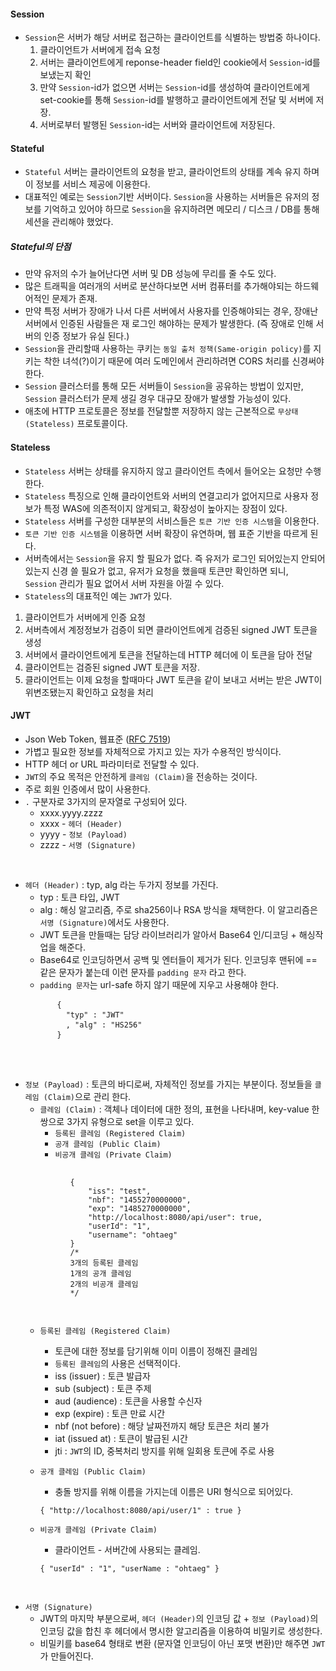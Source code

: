 #### Session
- `Session`은 서버가 해당 서버로 접근하는 클라이언트를 식별하는 방법중 하나이다.
    1. 클라이언트가 서버에게 접속 요청
    2. 서버는 클라이언트에게 reponse-header field인 cookie에서 `Session`-id를 보냈는지 확인
    3. 만약 `Session`-id가 없으면 서버는 `Session`-id를 생성하여 클라이언트에게 set-cookie를 통해 
    `Session`-id를 발행하고 클라이언트에게 전달 및 서버에 저장.
    4. 서버로부터 발행된 `Session`-id는 서버와 클라이언트에 저장된다.

#### Stateful 
- `Stateful` 서버는 클라이언트의 요청을 받고, 클라이언트의 상태를 계속 유지 하며 이 정보를 서비스 제공에 이용한다.
- 대표적인 예로는 `Session`기반 서버이다. `Session`을 사용하는 서버들은 유저의 정보를 기억하고 있어야 하므로
`Session`을 유지하려면 메모리 / 디스크 / DB를 통해 세션을 관리해야 했었다.

##### Stateful의 단점
- 만약 유저의 수가 늘어난다면 서버 및 DB 성능에 무리를 줄 수도 있다.
- 많은 트래픽을 여러개의 서버로 분산하다보면 서버 컴퓨터를 추가해야되는 하드웨어적인 문제가 존재.
- 만약 특정 서버가 장애가 나서 다른 서버에서 사용자를 인증해야되는 경우, 장애난 서버에서 인증된 사람들은
재 로그인 해야하는 문제가 발생한다. (즉 장애로 인해 서버의 인증 정보가 유실 된다.)
- `Session`을 관리할때 사용하는 쿠키는 `동일 출처 정책(Same-origin policy)`를 지키는
착한 녀석(?)이기 때문에 여러 도메인에서 관리하려면 CORS 처리를 신경써야 한다.
- `Session` 클러스터를 통해 모든 서버들이 `Session`을 공유하는 방법이 있지만, `Session` 클러스터가 문제 생길 경우
대규모 장애가 발생할 가능성이 있다.
- 애초에 HTTP 프로토콜은 정보를 전달할뿐 저장하지 않는 근본적으로 `무상태(Stateless)` 프로토콜이다.

#### Stateless
- `Stateless` 서버는 상태를 유지하지 않고 클라이언트 측에서 들어오는 요청만 수행한다.
- `Stateless` 특징으로 인해 클라이언트와 서버의 연결고리가 없어지므로 사용자 정보가 특정 WAS에 의존적이지 않게되고, 확장성이 높아지는 장점이 있다.
- `Stateless` 서버를 구성한 대부분의 서비스들은 `토큰 기반 인증 시스템`을 이용한다.
- `토큰 기반 인증 시스템`을 이용하면 서버 확장이 유연하며, 웹 표준 기반을 따르게 된다.
- 서버측에서는 `Session`을 유지 할 필요가 없다. 즉 유저가 로그인 되어있는지 안되어있는지 신경 쓸 필요가 없고, 유저가 요청을 했을때 토큰만 확인하면 되니, <br>
`Session` 관리가 필요 없어서 서버 자원을 아낄 수 있다.
- `Stateless`의 대표적인 예는 `JWT`가 있다.
1. 클라이언트가 서버에게 인증 요청
2. 서버측에서 계정정보가 검증이 되면 클라이언트에게 검증된 signed JWT 토큰을 생성
3. 서버에서 클라이언트에게 토큰을 전달하는데 HTTP 헤더에 이 토큰을 담아 전달
4. 클라이언트는 검증된 signed JWT 토큰을 저장.
5. 클라이언트는 이제 요청을 할때마다 JWT 토큰을 같이 보내고 서버는 받은 JWT이 위변조됐는지 확인하고 요청을 처리

#### JWT
- Json Web Token, 웹표준 ([RFC 7519](https://tools.ietf.org/html/rfc7519)) 
- 가볍고 필요한 정보를 자체적으로 가지고 있는 자가 수용적인 방식이다.
- HTTP 헤더 or URL 파라미터로 전달할 수 있다.
- `JWT`의 주요 목적은 안전하게 `클레임 (Claim)`을 전송하는 것이다.
- 주로 회원 인증에서 많이 사용한다.
- `.` 구분자로 3가지의 문자열로 구성되어 있다.
    - xxxx.yyyy.zzzz
    - xxxx - `헤더 (Header)`
    - yyyy - `정보 (Payload)`
    - zzzz - `서명 (Signature)`
    
<br>

- `헤더 (Header)` : typ, alg 라는 두가지 정보를 가진다.
    - typ : 토큰 타입, JWT
    - alg : 해싱 알고리즘, 주로 sha256이나 RSA 방식을 채택한다. 이 알고리즘은 `서명 (Signature)`에서도 사용한다.
    - JWT 토큰을 만들때는 담당 라이브러리가 알아서 Base64 인/디코딩 + 해싱작업을 해준다.
    - Base64로 인코딩하면서 공백 및 엔터들이 제거가 된다. 인코딩후 맨뒤에 == 같은 문자가 붙는데 이런 문자를 `padding 문자` 라고 한다.
    - `padding 문자`는 url-safe 하지 않기 때문에 지우고 사용해야 한다.
    <pre>
        <code>{</code>
        <code>  "typ" : "JWT"</code>
        <code>  , "alg" : "HS256"</code>
        <code>}</code>
    </pre>
       
<br>
 
- `정보 (Payload)` : 토큰의 바디로써, 자체적인 정보를 가지는 부분이다. 정보들을 `클레임 (Claim)`으로 관리 한다.
    - `클레임 (Claim)` : 객체나 데이터에 대한 정의, 표현을 나타내며, key-value 한쌍으로 3가지 유형으로 set을 이루고 있다.
        - `등록된 클레임 (Registered Claim)`
        - `공개 클레임 (Public Claim)`
        - `비공개 클레임 (Private Claim)`
    <pre>
        <code>
            {
                "iss": "test",
                "nbf": "1455270000000",
                "exp": "1485270000000",
                "http://localhost:8080/api/user": true,
                "userId": "1",
                "username": "ohtaeg"
            }
            /*
            3개의 등록된 클레임
            1개의 공개 클레임
            2개의 비공개 클레임
            */
        </code>
    </pre>
    - `등록된 클레임 (Registered Claim)`
        - 토큰에 대한 정보를 담기위해 이미 이름이 정해진 클레임
        - `등록된 클레임`의 사용은 선택적이다.
        - iss (issuer) : 토큰 발급자
        - sub (subject) : 토큰 주제
        - aud (audience) : 토큰을 사용할 수신자
        - exp (expire) : 토큰 만료 시간
        - nbf (not before) : 해당 날짜전까지 해당 토큰은 처리 불가
        - iat (issued at) : 토큰이 발급된 시간
        - jti : `JWT`의 ID, 중복처리 방지를 위해 일회용 토큰에 주로 사용
        
    - `공개 클레임 (Public Claim)`
        - 충돌 방지를 위해 이름을 가지는데 이름은 URI 형식으로 되어있다.
        <pre><code>{ "http://localhost:8080/api/user/1" : true }</code></pre> 
    
    - `비공개 클레임 (Private Claim)`
        - 클라이언트 - 서버간에 사용되는 클레임.
        <pre><code>{ "userId" : "1", "userName : "ohtaeg" }</code></pre>
          
<br>
  
- `서명 (Signature)`
    - JWT의 마지막 부분으로써, `헤더 (Header)`의 인코딩 값 + `정보 (Payload)`의 인코딩 값을 합친 후
    헤더에서 명시한 알고리즘을 이용하여 비밀키로 생성한다.
    - 비밀키를 base64 형태로 변환 (문자열 인코딩이 아닌 포맷 변환)만 해주면 `JWT`가 만들어진다.
